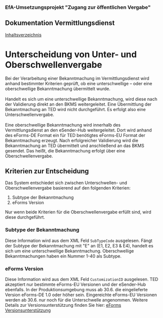 ### EfA-Umsetzungsprojekt "Zugang zur öffentlichen Vergabe"
## Dokumentation Vermittlungsdienst
[Inhaltsverzeichnis](/documentation/documentation.md)
<br>

# Unterscheidung von Unter- und Oberschwellenvergabe

Bei der Verarbeitung einer Bekanntmachung im Vermittlungsdienst wird anhand bestimmter Kriterien geprüft, ob eine unterschwellige – oder eine oberschwellige Bekanntmachung übermittelt wurde.
<br><br>
Handelt es sich um eine unterschwellige Bekanntmachung, wird diese nach der Validierung direkt an den BKMS weitergeleitet. Eine Übermittlung der Bekanntmachung an TED wird nicht durchgeführt. Es erfolgt also eine Unterschwellenvergabe.
<br><br>
Eine oberschwellige Bekanntmachung wird innerhalb des Vermittlungsdienst an den eSender-Hub weitergeleitet. Dort wird anhand des eForms-DE Format ein für TED benötigtes eForms-EU Format der Bekanntmachung erzeugt. Nach erfolgreicher Validierung wird die Bekanntmachung an TED übermittelt und anschließend an das BKMS gesendet. Das heißt, die Bekanntmachung erfolgt über eine Oberschwellenvergabe.
<br>

## Kriterien zur Entscheidung
Das System entschiedet sich zwischen Unterschwellen- und Oberschwellenvergabe basierend auf den folgenden Kriterien:
1. Subtype der Bekanntmachung
2. eForms Version

Nur wenn beide Kriterien für die Oberschwellenvergabe erfüllt sind, wird diese durchgeführt.
<br>

### Subtype der Bekanntmachung
Diese Information wird aus dem XML Feld `SubTypeCode` ausgelesen. Fängt der Subtype der Bekanntmachung mit "E" an (E1, E2, E3 & E4), handelt es sich um eine unterschwellige Bekanntmachung. Oberschwellige Bekanntmachungen haben ein Nummer 1-40 als Subtype.
<br>

### eForms Version
Diese Information wird aus dem XML Feld `CustomizationID` ausgelesen. TED akzeptiert nur bestimmte eForms-EU Versionen und der eSender-Hub ebenfalls.
In der Produktionsumgebung muss ab 30.6. die eingelieferte Version eForms-DE 1.0 oder höher sein. Eingereichte eForms-EU Versionen werden ab 30.6. nur noch für die Unterschwelle angenommen. Weitere Details zur Versionsunterstützung finden Sie hier: [eForms Versionsunterstützung](/documentation/eForms_Unterstuetzte-Versionen.md)
